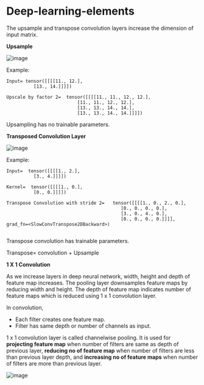 # Deep-learning-elements


The upsample and transpose convolution layers increase the dimension of input matrix.

**Upsample**

![image](https://user-images.githubusercontent.com/64680838/215352704-b7840780-e901-4922-9fe1-015c22882131.png)


Example:
```
Input= tensor([[[[11., 12.],
          [13., 14.]]]])
          
Upscale by factor 2=  tensor([[[[11., 11., 12., 12.],
                          [11., 11., 12., 12.],                        
                          [13., 13., 14., 14.],                          
                          [13., 13., 14., 14.]]]])     
```                          
                          
Upsampling has no trainable parameters.

**Transposed Convolution Layer**

![image](https://user-images.githubusercontent.com/64680838/215352749-6392cb74-472e-49a6-9dda-f69bcb14674f.png)


Example:
```
Input=  tensor([[[[1., 2.],
          [3., 4.]]]])
          
Kernel=  tensor([[[[1., 0.],
          [0., 0.]]]])
          
Transpose Convolution with stride 2=   tensor([[[[1., 0., 2., 0.],
                                          [0., 0., 0., 0.],
                                          [3., 0., 4., 0.],
                                          [0., 0., 0., 0.]]]], grad_fn=<SlowConvTranspose2DBackward>)
                                          
```

Transpose convolution has trainable parameters.

Transpose= convolution + Upsample


**1 X 1 Convolution**

As we increase layers in deep neural network, width, height and depth of feature map increases. The pooling layer downsamples feature maps by reducing width and height. The depth of feature map indicates number of feature maps which is reduced using 1 x 1 convolution layer.

In convolution,

* Each filter creates one feature map.
* Filter has same depth or number of channels as input.

1 x 1 convolution layer is called channelwise pooling. It is used for **projecting feature map** when number of filters are same as depth of previous layer, **reducing no of feature map** when number of filters are less than previous layer depth, and **increasing no of feature maps** when number of filters are more than previous layer.

![image](https://user-images.githubusercontent.com/64680838/220333299-2de9d042-3856-4081-82de-c4000606cad2.png)


